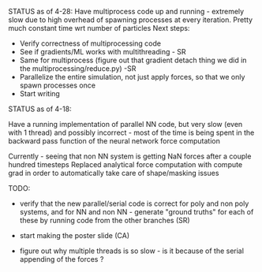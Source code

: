 STATUS as of 4-28:
Have multiprocess code up and running - extremely slow due to high overhead of spawning processes at every iteration. 
Pretty much constant time wrt number of particles
Next steps:
* Verify correctness of multiprocessing code
* See if gradients/ML works with multithreading - SR
* Same for multiprocess (figure out that gradient detach thing we did in the multiprocessing/reduce.py) -SR
* Parallelize the entire simulation, not just apply forces, so that we only spawn processes once
* Start writing


STATUS as of 4-18:

Have a running implementation of parallel NN code, but very slow (even with 1 thread) and possibly incorrect - most of the time is being spent in the backward pass function of the neural network force computation

Currently - seeing that non NN system is getting NaN forces after a couple hundred timesteps
Replaced analytical force computation with compute grad in order to automatically take care of shape/masking issues

TODO: 
- verify that the new parallel/serial  code is correct for poly and non poly systems, and for NN and non NN - generate "ground truths" for each of these by running code from the other branches (SR)

- start making the poster slide (CA)

- figure out why multiple threads is so slow - is it because of the serial appending of the forces ?








